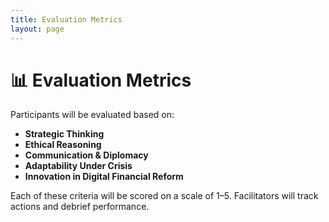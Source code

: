 ```yaml
---
title: Evaluation Metrics
layout: page
---
```


# 📊 Evaluation Metrics

Participants will be evaluated based on:

- **Strategic Thinking**  
- **Ethical Reasoning**  
- **Communication & Diplomacy**  
- **Adaptability Under Crisis**  
- **Innovation in Digital Financial Reform**

Each of these criteria will be scored on a scale of 1–5. Facilitators will track actions and debrief performance.

